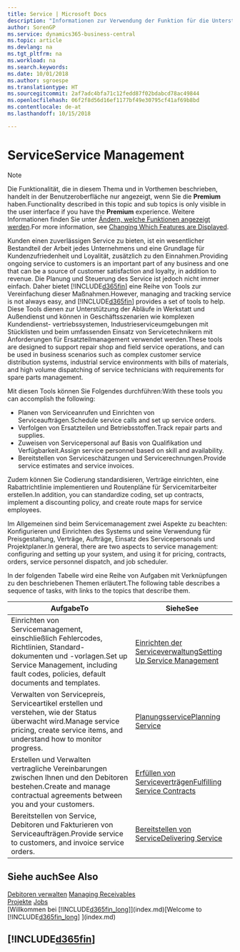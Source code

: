 ```yaml
---
title: Service | Microsoft Docs
description: "Informationen zur Verwendung der Funktion für die Unterstützung der Arbeitsgänge Werkstatt und Service."
author: SorenGP
ms.service: dynamics365-business-central
ms.topic: article
ms.devlang: na
ms.tgt_pltfrm: na
ms.workload: na
ms.search.keywords: 
ms.date: 10/01/2018
ms.author: sgroespe
ms.translationtype: HT
ms.sourcegitcommit: 2af7adc4bfa71c12fedd87f02bdabcd78ac49844
ms.openlocfilehash: 06f2f8d56d16ef1177bf49e30795cf41af69b8bd
ms.contentlocale: de-at
ms.lasthandoff: 10/15/2018

---
```

# <a name="service-management"></a><span data-ttu-id="47e51-103">Service</span><span class="sxs-lookup"><span data-stu-id="47e51-103">Service Management</span></span>
> [!NOTE]
> <span data-ttu-id="47e51-104">Die Funktionalität, die in diesem Thema und in Vorthemen beschrieben, handelt in der Benutzeroberfläche nur angezeigt, wenn Sie die **Premium** haben.</span><span class="sxs-lookup"><span data-stu-id="47e51-104">Functionality described in this topic and sub topics is only visible in the user interface if you have the **Premium** experience.</span></span> <span data-ttu-id="47e51-105">Weitere Informationen finden Sie unter [Ändern, welche Funktionen angezeigt werden](ui-experiences.md).</span><span class="sxs-lookup"><span data-stu-id="47e51-105">For more information, see [Changing Which Features are Displayed](ui-experiences.md).</span></span>

<span data-ttu-id="47e51-106">Kunden einen zuverlässigen Service zu bieten, ist ein wesentlicher Bestandteil der Arbeit jedes Unternehmens und eine Grundlage für Kundenzufriedenheit und Loyalität, zusätzlich zu den Einnahmen.</span><span class="sxs-lookup"><span data-stu-id="47e51-106">Providing ongoing service to customers is an important part of any business and one that can be a source of customer satisfaction and loyalty, in addition to revenue.</span></span> <span data-ttu-id="47e51-107">Die Planung und Steuerung des Service ist jedoch nicht immer einfach. Daher bietet [!INCLUDE[d365fin](includes/d365fin_md.md)] eine Reihe von Tools zur Vereinfachung dieser Maßnahmen.</span><span class="sxs-lookup"><span data-stu-id="47e51-107">However, managing and tracking service is not always easy, and [!INCLUDE[d365fin](includes/d365fin_md.md)] provides a set of tools to help.</span></span> <span data-ttu-id="47e51-108">Diese Tools dienen zur Unterstützung der Abläufe in Werkstatt und Außendienst und können in Geschäftsszenarien wie komplexen Kundendienst- vertriebssystemen, Industrieserviceumgebungen mit Stücklisten und beim umfassenden Einsatz von Servicetechnikern mit Anforderungen für Ersatzteilmanagement verwendet werden.</span><span class="sxs-lookup"><span data-stu-id="47e51-108">These tools are designed to support repair shop and field service operations, and can be used in business scenarios such as complex customer service distribution systems, industrial service environments with bills of materials, and high volume dispatching of service technicians with requirements for spare parts management.</span></span>  

 <span data-ttu-id="47e51-109">Mit diesen Tools können Sie Folgendes durchführen:</span><span class="sxs-lookup"><span data-stu-id="47e51-109">With these tools you can accomplish the following:</span></span>  

* <span data-ttu-id="47e51-110">Planen von Serviceanrufen und Einrichten von Serviceaufträgen.</span><span class="sxs-lookup"><span data-stu-id="47e51-110">Schedule service calls and set up service orders.</span></span>  
* <span data-ttu-id="47e51-111">Verfolgen von Ersatzteilen und Betriebsstoffen.</span><span class="sxs-lookup"><span data-stu-id="47e51-111">Track repair parts and supplies.</span></span>  
* <span data-ttu-id="47e51-112">Zuweisen von Servicepersonal auf Basis von Qualifikation und Verfügbarkeit.</span><span class="sxs-lookup"><span data-stu-id="47e51-112">Assign service personnel based on skill and availability.</span></span>  
* <span data-ttu-id="47e51-113">Bereitstellen von Serviceschätzungen und Servicerechnungen.</span><span class="sxs-lookup"><span data-stu-id="47e51-113">Provide service estimates and service invoices.</span></span>  

<span data-ttu-id="47e51-114">Zudem können Sie Codierung standardisieren, Verträge einrichten, eine Rabattrichtlinie implementieren und Routenpläne für Servicemitarbeiter erstellen.</span><span class="sxs-lookup"><span data-stu-id="47e51-114">In addition, you can standardize coding, set up contracts, implement a discounting policy, and create route maps for service employees.</span></span>  

<span data-ttu-id="47e51-115">Im Allgemeinen sind beim Servicemanagement zwei Aspekte zu beachten: Konfigurieren und Einrichten des Systems und seine Verwendung für Preisgestaltung, Verträge, Aufträge, Einsatz des Servicepersonals und Projektplaner.</span><span class="sxs-lookup"><span data-stu-id="47e51-115">In general, there are two aspects to service management: configuring and setting up your system, and using it for pricing, contracts, orders, service personnel dispatch, and job scheduler.</span></span>  

<span data-ttu-id="47e51-116">In der folgenden Tabelle wird eine Reihe von Aufgaben mit Verknüpfungen zu den beschriebenen Themen erläutert.</span><span class="sxs-lookup"><span data-stu-id="47e51-116">The following table describes a sequence of tasks, with links to the topics that describe them.</span></span>   

|<span data-ttu-id="47e51-117">**Aufgabe**</span><span class="sxs-lookup"><span data-stu-id="47e51-117">**To**</span></span>|<span data-ttu-id="47e51-118">**Siehe**</span><span class="sxs-lookup"><span data-stu-id="47e51-118">**See**</span></span>|  
|------------|-------------|  
|<span data-ttu-id="47e51-119">Einrichten von Servicemanagement, einschließlich Fehlercodes, Richtlinien, Standard- dokumenten und -vorlagen.</span><span class="sxs-lookup"><span data-stu-id="47e51-119">Set up Service Management, including fault codes, policies, default documents and templates.</span></span>|[<span data-ttu-id="47e51-120">Einrichten der Serviceverwaltung</span><span class="sxs-lookup"><span data-stu-id="47e51-120">Setting Up Service Management</span></span>](service-setup-service.md)|  
|<span data-ttu-id="47e51-121">Verwalten von Servicepreis, Serviceartikel erstellen und verstehen, wie der Status überwacht wird.</span><span class="sxs-lookup"><span data-stu-id="47e51-121">Manage service pricing, create service items, and understand how to monitor progress.</span></span>|[<span data-ttu-id="47e51-122">Planungsservice</span><span class="sxs-lookup"><span data-stu-id="47e51-122">Planning Service</span></span>](service-plan-service.md)|  
|<span data-ttu-id="47e51-123">Erstellen und Verwalten vertragliche Vereinbarungen zwischen Ihnen und den Debitoren bestehen.</span><span class="sxs-lookup"><span data-stu-id="47e51-123">Create and manage contractual agreements between you and your customers.</span></span>|[<span data-ttu-id="47e51-124">Erfüllen von Serviceverträgen</span><span class="sxs-lookup"><span data-stu-id="47e51-124">Fulfilling Service Contracts</span></span>](service-fulfill-service-contracts.md)|  
|<span data-ttu-id="47e51-125">Bereitstellen von Service, Debitoren und Fakturieren von Serviceaufträgen.</span><span class="sxs-lookup"><span data-stu-id="47e51-125">Provide service to customers, and invoice service orders.</span></span>|[<span data-ttu-id="47e51-126">Bereitstellen von Service</span><span class="sxs-lookup"><span data-stu-id="47e51-126">Delivering Service</span></span>](service-deliver-service.md)|  

## <a name="see-also"></a><span data-ttu-id="47e51-127">Siehe auch</span><span class="sxs-lookup"><span data-stu-id="47e51-127">See Also</span></span>  
<span data-ttu-id="47e51-128">[Debitoren verwalten](receivables-manage-receivables.md) </span><span class="sxs-lookup"><span data-stu-id="47e51-128">[Managing Receivables](receivables-manage-receivables.md) </span></span>  
<span data-ttu-id="47e51-129">[Projekte](projects-how-create-jobs.md) </span><span class="sxs-lookup"><span data-stu-id="47e51-129">[Jobs](projects-how-create-jobs.md) </span></span>  
<span data-ttu-id="47e51-130">[Willkommen bei [!INCLUDE[d365fin_long](includes/d365fin_long_md.md)]](index.md)</span><span class="sxs-lookup"><span data-stu-id="47e51-130">[Welcome to [!INCLUDE[d365fin_long](includes/d365fin_long_md.md)] ](index.md)</span></span>

## [!INCLUDE[d365fin](includes/free_trial_md.md)]  

